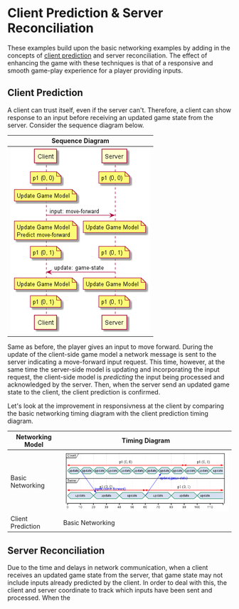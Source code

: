 # Client Prediction & Server Reconciliation

These examples build upon the basic networking examples by adding in the concepts of [client prediction](https://en.wikipedia.org/wiki/Client-side_prediction) and server reconciliation.  The effect of enhancing the game with these techniques is that of a responsive and smooth game-play experience for a player providing inputs.

## Client Prediction

A client can trust itself, even if the server can't.  Therefore, a client can show response to an input before receiving an updated game state from the server.  Consider the sequence diagram below.

Sequence Diagram |
-----------------|
![Client Prediction - Sequence](https://github.com/ProfPorkins/GameTech/blob/master/doc/Multiplayer/images/Client%20Prediction-1%20-%20Sequence.png) |

Same as before, the player gives an input to move forward.  During the update of the client-side game model a network message is sent to the server indicating a move-forward input request.  This time, however, at the same time the server-side model is updating and incorporating the input request, the client-side model is _predicting_ the input being processed and acknowledged by the server. Then, when the server send an updated game state to the client, the client prediction is confirmed.

Let's look at the improvement in responsivness at the client by comparing the basic networking timing diagram with the client prediction timing diagram.

Networking Model | Timing Diagram
-----------------|---------------
Basic Networking | ![Basic Networking - Timing](https://github.com/ProfPorkins/GameTech/blob/master/doc/Multiplayer/images/Basic%20Network%20-%20Timing.png)
Client Prediction | Basic Networking | ![Client Prediction - Timing](https://github.com/ProfPorkins/GameTech/blob/master/doc/Multiplayer/images/Client%20Prediction-1%20-%20Timing.png)

## Server Reconciliation

Due to the time and delays in network communication, when a client receives an updated game state from the server, that game state may not include inputs already predicted by the client.  In order to deal with this, the client and server coordinate to track which inputs have been sent and processed.  When the
